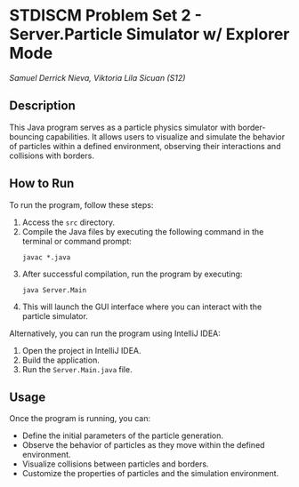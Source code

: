 # STDISCM Problem Set 2 - Server.Particle Simulator w/ Explorer Mode
*Samuel Derrick Nieva, Viktoria Lila Sicuan (S12)*

## Description
This Java program serves as a particle physics simulator with border-bouncing capabilities. It allows users to visualize and simulate the behavior of particles within a defined environment, observing their interactions and collisions with borders.

## How to Run
To run the program, follow these steps:

1. Access the `src` directory.
2. Compile the Java files by executing the following command in the terminal or command prompt:
    ```
    javac *.java
    ```
3. After successful compilation, run the program by executing:
    ```
    java Server.Main
    ```
4. This will launch the GUI interface where you can interact with the particle simulator.

Alternatively, you can run the program using IntelliJ IDEA:

1. Open the project in IntelliJ IDEA.
2. Build the application.
3. Run the `Server.Main.java` file.

## Usage
Once the program is running, you can:

- Define the initial parameters of the particle generation.
- Observe the behavior of particles as they move within the defined environment.
- Visualize collisions between particles and borders.
- Customize the properties of particles and the simulation environment.
